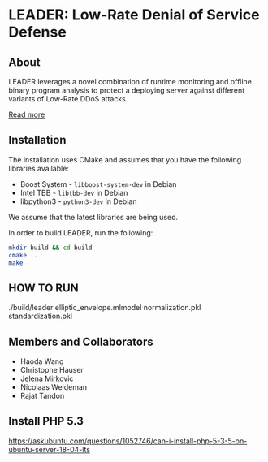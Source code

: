 # LEADER: Low-Rate Denial of Service Defense

## About
LEADER leverages a novel combination of runtime monitoring and offline binary program analysis to protect a deploying server against different variants of Low-Rate DDoS attacks.

[Read more](https://steel.isi.edu/Projects/ddosdefense/)

## Installation
The installation uses CMake and assumes that you have the following libraries available:
* Boost System - `libboost-system-dev` in Debian
* Intel TBB - `libtbb-dev` in Debian
* libpython3 - `python3-dev` in Debian

We assume that the latest libraries are being used.
 
In order to build LEADER, run the following:
```bash
mkdir build && cd build
cmake ..
make
```

## HOW TO RUN
./build/leader elliptic_envelope.mlmodel normalization.pkl standardization.pkl

## Members and Collaborators
* Haoda Wang
* Christophe Hauser
* Jelena Mirkovic
* Nicolaas Weideman
* Rajat Tandon



## Install PHP 5.3
https://askubuntu.com/questions/1052746/can-i-install-php-5-3-5-on-ubuntu-server-18-04-lts

